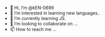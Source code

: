 - 👋 Hi, I’m @kEN-0699
- 👀 I’m interested in learning new languages..
- 🌱 I’m currently learning JS.
- 💞️ I’m looking to collaborate on ...
- 📫 How to reach me ...

<!---
kEN-0699/kEN-0699 is a ✨ special ✨ repository because its `README.md` (this file) appears on your GitHub profile.
You can click the Preview link to take a look at your changes.
--->
